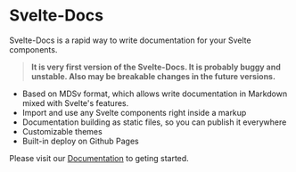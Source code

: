 # Svelte-Docs

Svelte-Docs is a rapid way to write documentation for your Svelte components.

> **It is very first version of the Svelte-Docs. It is probably buggy and unstable. Also may be breakable changes in the future versions.**

* Based on MDSv format, which allows write documentation in Markdown mixed with Svelte's features.
* Import and use any Svelte components right inside a markup
* Documentation building as static files, so you can publish it everywhere
* Customizable themes
* Built-in deploy on Github Pages

Please visit our [Documentation](https://alexxnb.github.io/svelte-docs/) to geting started.